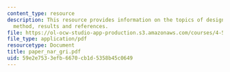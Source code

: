 ```yaml
---
content_type: resource
description: This resource provides information on the topics of design software,
  method, results and references.
file: https://ol-ocw-studio-app-production.s3.amazonaws.com/courses/4-511-digital-mock-up-workshop-spring-2006/59e2e7533efb6670cb1d5358b45c0649_paper_nar_gri.pdf
file_type: application/pdf
resourcetype: Document
title: paper_nar_gri.pdf
uid: 59e2e753-3efb-6670-cb1d-5358b45c0649
---
```

